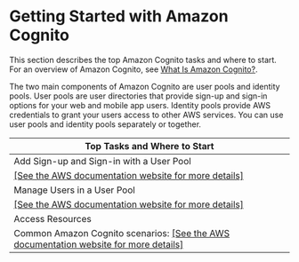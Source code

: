 # Getting Started with Amazon Cognito<a name="cognito-getting-started"></a>

This section describes the top Amazon Cognito tasks and where to start\. For an overview of Amazon Cognito, see [What Is Amazon Cognito?](what-is-amazon-cognito.md)\.

The two main components of Amazon Cognito are user pools and identity pools\. User pools are user directories that provide sign\-up and sign\-in options for your web and mobile app users\. Identity pools provide AWS credentials to grant your users access to other AWS services\. You can use user pools and identity pools separately or together\.


| Top Tasks and Where to Start | 
| --- | 
| Add Sign\-up and Sign\-in with a User Pool | 
|  [\[See the AWS documentation website for more details\]](http://docs.aws.amazon.com/cognito/latest/developerguide/cognito-getting-started.html)  | 
| Manage Users in a User Pool | 
|  [\[See the AWS documentation website for more details\]](http://docs.aws.amazon.com/cognito/latest/developerguide/cognito-getting-started.html)  | 
| Access Resources | 
|  Common Amazon Cognito scenarios: [\[See the AWS documentation website for more details\]](http://docs.aws.amazon.com/cognito/latest/developerguide/cognito-getting-started.html)  | 